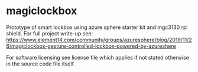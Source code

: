 # magiclockbox
Prototype of smart lockbox using azure sphere starter kit and mgc3130 rpi shield. 
For full project write-up see: https://www.element14.com/community/groups/azuresphere/blog/2019/11/26/magiclockbox-gesture-controlled-lockbox-powered-by-azureshere

For software licensing see license file which applies if not stated otherwise in the source code file itself.